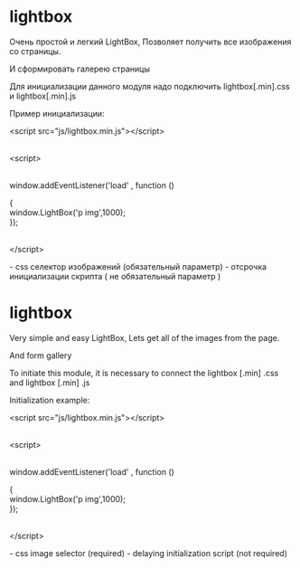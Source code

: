 # lightbox

Очень простой и легкий LightBox,
Позволяет получить все изображения со страницы.

И сформировать галерею страницы

Для инициализации данного модуля надо подключить lightbox[.min].css и lightbox[.min].js

Пример инициализации: 


<p>&lt;script src="js/lightbox.min.js"&gt;&lt;/script&gt;</p>
<p><br />&lt;script&gt;</p>
<p><br /> window.addEventListener('load' , function ()<br /> </p>
<p>{<br /> window.LightBox('p img',1000);<br /> });</p>
<p><br />&lt;/script&gt;</p>

<selector> - css селектор изображений (обязательный параметр) 
<timeout> - отсрочка инициализации скрипта ( не обязательный параметр )



# lightbox

Very simple and easy LightBox,
Lets get all of the images from the page.

And form gallery

To initiate this module, it is necessary to connect the lightbox [.min] .css and lightbox [.min] .js

Initialization example:


<p>&lt;script src="js/lightbox.min.js"&gt;&lt;/script&gt;</p>
<p><br />&lt;script&gt;</p>
<p><br /> window.addEventListener('load' , function ()<br /> </p>
<p>{<br /> window.LightBox('p img',1000);<br /> });</p>
<p><br />&lt;/script&gt;</p>

<selector> - css image selector (required)
<timeout> - delaying initialization script (not required)
